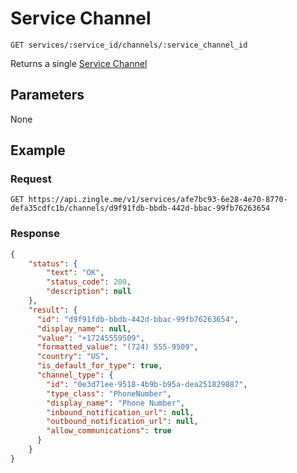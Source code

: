 # Service Channel

    GET services/:service_id/channels/:service_channel_id
    
Returns a single [Service Channel]

## Parameters
None

## Example
### Request

    GET https://api.zingle.me/v1/services/afe7bc93-6e28-4e70-8770-defa35cdfc1b/channels/d9f91fdb-bbdb-442d-bbac-99fb76263654

### Response
``` json
{
    "status": {
        "text": "OK",
        "status_code": 200,
        "description": null
    },
    "result": {
      "id": "d9f91fdb-bbdb-442d-bbac-99fb76263654",
      "display_name": null,
      "value": "+17245559509",
      "formatted_value": "(724) 555-9509",
      "country": "US",
      "is_default_for_type": true,
      "channel_type": {
        "id": "0e3d71ee-9518-4b9b-b95a-dea251829887",
        "type_class": "PhoneNumber",
        "display_name": "Phone Number",
        "inbound_notification_url": null,
        "outbound_notification_url": null,
        "allow_communications": true
      }
    }
}
```

[Service Channel]: /service_channels/README.md
